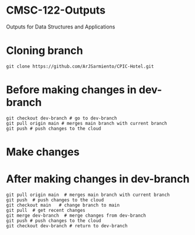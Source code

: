 # CMSC-122-Outputs
Outputs for Data Structures and Applications

# Cloning branch
```shell
git clone https://github.com/ArJSarmiento/CPIC-Hotel.git
```

# Before making changes in dev-branch
```shell
git checkout dev-branch # go to dev-branch
git pull origin main # merges main branch with current branch
git push # push changes to the cloud 
```

# Make changes

# After making changes in dev-branch
```shell
git pull origin main  # merges main branch with current branch
git push  # push changes to the cloud 
git checkout main   # change branch to main
git pull  # get recent changes 
git merge dev-branch  # merge changes from dev-branch
git push # push changes to the cloud 
git checkout dev-branch # return to dev-branch
```

